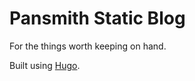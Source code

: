 # Pansmith Static Blog
For the things worth keeping on hand.

Built using [Hugo](https://gohugo.io/).

